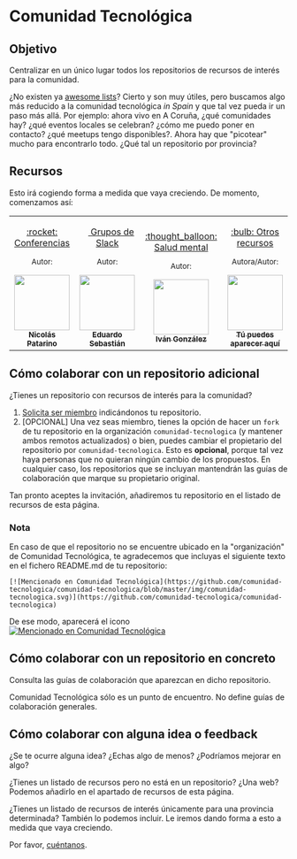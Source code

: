 

# Comunidad Tecnológica

## Objetivo

Centralizar en un único lugar todos los repositorios de recursos de interés para la comunidad.

¿No existen ya [awesome lists](https://github.com/sindresorhus/awesome)? Cierto y son muy útiles, pero buscamos algo más reducido a la comunidad tecnológica _in Spain_ y que tal vez pueda ir un paso más allá. Por ejemplo: ahora vivo en A Coruña, ¿qué comunidades hay? ¿qué eventos locales se celebran? ¿cómo me puedo poner en contacto? ¿qué meetups tengo disponibles?. Ahora hay que "picotear" mucho para encontrarlo todo. ¿Qué tal un repositorio por provincia?

## Recursos

Esto irá cogiendo forma a medida que vaya creciendo. De momento, comenzamos así:

<table>
  <tr>
    <!-- CONFERENCIAS -->
    <td align="center">
      <p><a href="https://github.com/npatarino/tech-conferences-spain">
        :rocket: Conferencias
      </a></p>
      <p><sub>Autor:</sub></p>
      <a href="https://github.com/npatarino">
        <img src="https://avatars0.githubusercontent.com/u/209096?s=460&v=4" width="100px" alt=""><br />
        <sub><b>Nicolás Patarino</b></sub>
      </a>
    </td>
    <!-- GRUPOS DE SLACK -->
    <td align="center">
      <p><a href="https://github.com/comunidad-tecnologica/awesome-spanish-slack-dev-groups">
        <img src="https://a.slack-edge.com/4a5c4/marketing/img/meta/favicon-32.png" width="14px" alt=""> Grupos de Slack
      </a></p>
      <p><sub>Autor:</sub></p>
      <a href="https://github.com/esebastian">
        <img src="https://avatars0.githubusercontent.com/u/577074?s=460&v=4" width="100px" alt=""><br />
        <sub><b>Eduardo Sebastián</b></sub>
      </a>
    </td>
    <!-- SALUD MENTAL -->
    <td align="center">
      <p><a href="https://github.com/dreamingechoes/awesome-mental-health">
         :thought_balloon: Salud mental
      </a></p>
      <p><sub>Autor:</sub></p>
      <a href="https://github.com/dreamingechoes">
        <img src="https://avatars2.githubusercontent.com/u/4928335?s=460&v=4" width="100px" alt=""><br />
        <sub><b>Iván González</b></sub>
      </a>
    </td>
    <!-- INVITACIÓN A NUEVAS COLABORACIONES -->
    <td align="center">
      <p><a href="https://github.com/comunidad-tecnologica/comunidad-tecnologica/issues/new?labels=&template=plantilla-para-solicitar-ser-miembro.md&title=">
        :bulb: Otros recursos
      </a></p>
      <p><sub>Autora/Autor:</sub></p>
      <a href="https://github.com/comunidad-tecnologica/comunidad-tecnologica/issues/new?labels=&template=plantilla-para-solicitar-ser-miembro.md&title=">
        <img src="https://github.com/identicons/jasonlong.png" width="100px" alt=""><br />
        <sub><b>Tú puedes aparecer aquí</b></sub>
      </a>
    </td>
  </tr>
</table>

## Cómo colaborar con un repositorio adicional

¿Tienes un repositorio con recursos de interés para la comunidad?

1. [Solicita ser miembro](https://github.com/comunidad-tecnologica/comunidad-tecnologica/issues/new?labels=&template=plantilla-para-solicitar-ser-miembro.md&title=) indicándonos tu repositorio.
2. [OPCIONAL] Una vez seas miembro, tienes la opción de hacer un `fork` de tu repositorio en la organización `comunidad-tecnologica` (y mantener ambos remotos actualizados) o bien, puedes cambiar el propietario del repositorio por `comunidad-tecnologica`. Esto es **opcional**, porque tal vez haya personas que no quieran ningún cambio de los propuestos. En cualquier caso, los repositorios que se incluyan mantendrán las guías de colaboración que marque su propietario original.

Tan pronto aceptes la invitación, añadiremos tu repositorio en el listado de recursos de esta página.

### Nota

En caso de que el repositorio no se encuentre ubicado en la "organización" de Comunidad Tecnológica, te agradecemos que incluyas el siguiente texto en el fichero README.md de tu repositorio:

```
[![Mencionado en Comunidad Tecnológica](https://github.com/comunidad-tecnologica/comunidad-tecnologica/blob/master/img/comunidad-tecnologica.svg)](https://github.com/comunidad-tecnologica/comunidad-tecnologica)
```

De ese modo, aparecerá el icono [![Mencionado en Comunidad Tecnológica](https://github.com/comunidad-tecnologica/comunidad-tecnologica/blob/master/img/comunidad-tecnologica.svg)](https://github.com/comunidad-tecnologica/comunidad-tecnologica)

## Cómo colaborar con un repositorio en concreto

Consulta las guías de colaboración que aparezcan en dicho repositorio.

Comunidad Tecnológica sólo es un punto de encuentro. No define guías de colaboración generales.

## Cómo colaborar con alguna idea o feedback

¿Se te ocurre alguna idea? ¿Echas algo de menos? ¿Podríamos mejorar en algo?

¿Tienes un listado de recursos pero no está en un repositorio? ¿Una web? Podemos añadirlo en el apartado de recursos de esta página.

¿Tienes un listado de recursos de interés únicamente para una provincia determinada? También lo podemos incluir. Le iremos dando forma a esto a medida que vaya creciendo.

Por favor, [cuéntanos](https://github.com/comunidad-tecnologica/comunidad-tecnologica/issues/new).
